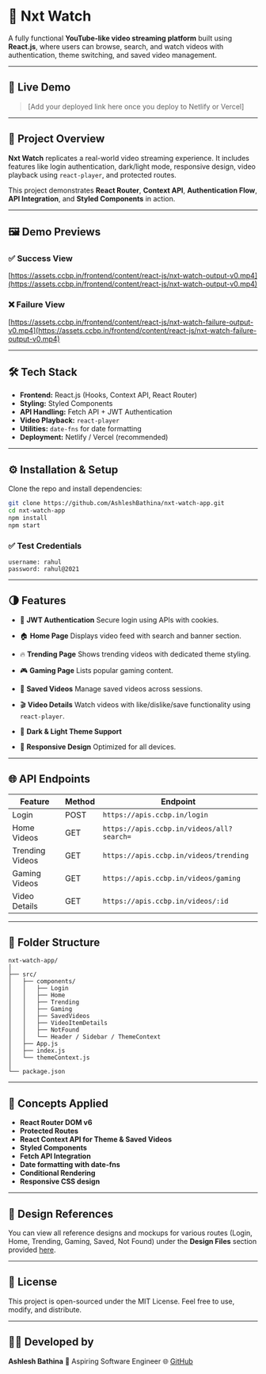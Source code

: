# 🎥 Nxt Watch

A fully functional **YouTube-like video streaming platform** built using **React.js**, where users can browse, search, and watch videos with authentication, theme switching, and saved video management.

---

## 🚀 Live Demo

> [Add your deployed link here once you deploy to Netlify or Vercel]

---

## 🧠 Project Overview

**Nxt Watch** replicates a real-world video streaming experience. It includes features like login authentication, dark/light mode, responsive design, video playback using `react-player`, and protected routes.

This project demonstrates **React Router**, **Context API**, **Authentication Flow**, **API Integration**, and **Styled Components** in action.

---

## 🖼️ Demo Previews

### ✅ Success View

[https://assets.ccbp.in/frontend/content/react-js/nxt-watch-output-v0.mp4](https://assets.ccbp.in/frontend/content/react-js/nxt-watch-output-v0.mp4)

### ❌ Failure View

[https://assets.ccbp.in/frontend/content/react-js/nxt-watch-failure-output-v0.mp4](https://assets.ccbp.in/frontend/content/react-js/nxt-watch-failure-output-v0.mp4)

---

## 🛠️ Tech Stack

* **Frontend:** React.js (Hooks, Context API, React Router)
* **Styling:** Styled Components
* **API Handling:** Fetch API + JWT Authentication
* **Video Playback:** `react-player`
* **Utilities:** `date-fns` for date formatting
* **Deployment:** Netlify / Vercel (recommended)

---

## ⚙️ Installation & Setup

Clone the repo and install dependencies:

```bash
git clone https://github.com/AshleshBathina/nxt-watch-app.git
cd nxt-watch-app
npm install
npm start
```

### ✅ Test Credentials

```
username: rahul
password: rahul@2021
```

---

## 🌗 Features

* 🔐 **JWT Authentication**
  Secure login using APIs with cookies.

* 🏠 **Home Page**
  Displays video feed with search and banner section.

* 🔥 **Trending Page**
  Shows trending videos with dedicated theme styling.

* 🎮 **Gaming Page**
  Lists popular gaming content.

* 💾 **Saved Videos**
  Manage saved videos across sessions.

* 🎬 **Video Details**
  Watch videos with like/dislike/save functionality using `react-player`.

* 🌙 **Dark & Light Theme Support**

* 📱 **Responsive Design**
  Optimized for all devices.

---

## 🌐 API Endpoints

| Feature         | Method | Endpoint                                  |
| --------------- | ------ | ----------------------------------------- |
| Login           | POST   | `https://apis.ccbp.in/login`              |
| Home Videos     | GET    | `https://apis.ccbp.in/videos/all?search=` |
| Trending Videos | GET    | `https://apis.ccbp.in/videos/trending`    |
| Gaming Videos   | GET    | `https://apis.ccbp.in/videos/gaming`      |
| Video Details   | GET    | `https://apis.ccbp.in/videos/:id`         |

---

## 🧩 Folder Structure

```
nxt-watch-app/
│
├── src/
│   ├── components/
│   │   ├── Login
│   │   ├── Home
│   │   ├── Trending
│   │   ├── Gaming
│   │   ├── SavedVideos
│   │   ├── VideoItemDetails
│   │   ├── NotFound
│   │   └── Header / Sidebar / ThemeContext
│   ├── App.js
│   ├── index.js
│   └── themeContext.js
│
└── package.json
```

---

## 🧠 Concepts Applied

* **React Router DOM v6**
* **Protected Routes**
* **React Context API for Theme & Saved Videos**
* **Styled Components**
* **Fetch API Integration**
* **Date formatting with date-fns**
* **Conditional Rendering**
* **Responsive CSS design**

---

## 📸 Design References

You can view all reference designs and mockups for various routes (Login, Home, Trending, Gaming, Saved, Not Found) under the **Design Files** section provided [here](https://assets.ccbp.in/frontend/content/react-js/nxt-watch-login-sm-outputs.png).

---

## 🧾 License

This project is open-sourced under the MIT License.
Feel free to use, modify, and distribute.

---

## 👨‍💻 Developed by

**Ashlesh Bathina**
💼 Aspiring Software Engineer
🌐 [GitHub](https://github.com/AshleshBathina)
